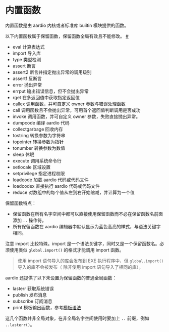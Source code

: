 # 内置函数

内置函数是由 aardio 内核或者标准库 builtin 模块提供的函数。

以下内置函数属于保留函数，保留函数全局有效且不能修改。 <a id="reserved-functions" href="#reserved-functions">&#x23;</a>

- eval 计算表达式
- import 导入库
- type 类型检测
- assert 断言
- assert2 断言并指定抛出异常的调用级别 
- assertf 反断言
- error 抛出异常
- errput 输出错误信息，但不会抛出异常
- rget 在多返回值中获取指定返回值
- callex 调用函数，并可自定义 owner 参数与错误处理函数
- call 调用函数且不会抛出异常，可用首个返回值判断调用是否成功
- invoke 调用函数，并可自定义 owner 参数，失败直接抛出异常。
- dumpcode 编译 aardio 代码
- collectgarbage 回收内存
- tostring 转换参数为字符串
- topointer  转换参数为指针
- tonumber 转换参数为数值
- sleep 休眠
- execute 调用系统命令行
- setlocale 区域设置
- setprivilege 指定进程权限
- loadcode 加载 aardio 代码或代码文件
- loadcodex 直接执行 aardio 代码或代码文件
- reduce 对数组中的每个值从左到右开始缩减，并计算为一个值

保留函数特点：

- 保留函数在所有名字空间中都可以直接使用保留函数而不必在保留函数名前面添加 `..` 操作符。
- 所有保留函数在 aardio 编辑器中默认显示为蓝色高亮的样式，与语法关键字相同。

注意 import 比较特殊。import 是一个语法关键字，同时又是一个保留函数名。必须使用类似 `global.import()` 的格式才能调用 import 函数。

> 使用 import 语句导入的库会发布到 EXE 执行程序中，但  `global.import()` 导入的库不会被发布（ 除非使用 import 语句导入了相同的库）。

aardio 还提供了以下未设置为保留函数的普通全局函数：

- lasterr 获取系统错误
- publish  发布消息
- subscribe 订阅消息
- print 模板输出函数，参考[模板语法](../templating/syntax.md)

这几个函数并非全局对象，在非全局名字空间使用时要加上 `..` 前缀，例如 `..lasterr()`。


 
